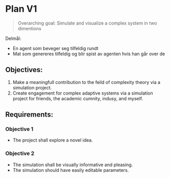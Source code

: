 # Plan V1

> Overarching goal: Simulate and visualize a complex system in two dimentions

Delmål:

- En agent som beveger seg tilfeldig rundt
- Mat som genereres tilfeldig og blir spist av agenten hvis han går over de

## Objectives:

1. Make a meaningfull contribution to the feild of complexity theory via a simulation project.
2. Create engagement for complex adaptive systems via a simulation project for friends, the academic cumnity, indusy, and myself.

## Requirements:

### Objective 1

- The project shall explore a novel idea.

### Objective 2

- The simulation shall be visually informative and pleasing.
- The simulation should have easily editable parameters.

